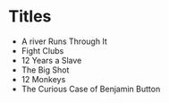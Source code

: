 # Titles

* A river Runs Through It
* Fight Clubs
* 12 Years a Slave
* The Big Shot
* 12 Monkeys
* The Curious Case of Benjamin Button

